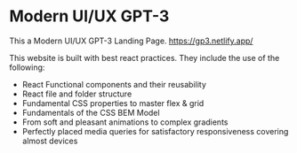 # Modern UI/UX GPT-3
This a Modern UI/UX GPT-3 Landing Page.
https://gp3.netlify.app/

This website is built with best react practices. They include the use of the following: 
- React Functional components and their reusability
- React file and folder structure
- Fundamental CSS properties to master flex & grid
- Fundamentals of the CSS BEM Model
- From soft and pleasant animations to complex gradients
- Perfectly placed media queries for satisfactory responsiveness covering almost devices

